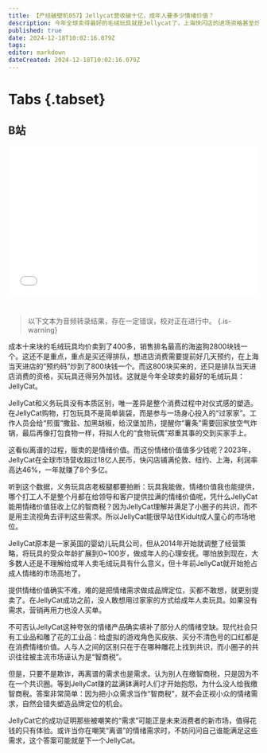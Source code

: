 ```yaml
---
title: 【产经破壁机057】Jellycat营收破十亿，成年人要多少情绪价值？
description: 今年全球卖得最好的毛绒玩具就是Jellycat了，上海快闪店的进场资格甚至炒到了800元。Jellycat的成功原因是最早树立了情绪价值的品牌定位，它能抓住这个定位，是因为足够尊重小范围的共识。
published: true
date: 2024-12-18T10:02:16.079Z
tags: 
editor: markdown
dateCreated: 2024-12-18T10:02:16.079Z
---
```


# Tabs {.tabset}

## B站

<div style="position: relative; padding: 30% 45%;">
<iframe style="position: absolute; width: 100%; height: 100%; left: 0; top: 0;" src="//player.bilibili.com/player.html?&bvid=BV1P8k7YvEVy&page=1&as_wide=1&high_quality=1&danmaku=1&autoplay=0" scrolling="no" border="0" frameborder="no" framespacing="0" allowfullscreen="true"></iframe>
</div>


#

> 以下文本为音频转录结果，存在一定错误，校对正在进行中。
{.is-warning}

成本十来块的毛绒玩具均价卖到了400多，销售排名最高的海盗狗2800块钱一个。这还不是重点，重点是买还得排队，想进店消费需要提前好几天预约，在上海当天进店的“预约码”炒到了800块钱一个。而这800块买来的，还只是排队当天进店消费的资格，买玩具还得另外加钱。这就是今年全球卖的最好的毛绒玩具：JellyCat。

JellyCat和义务玩具没有本质区别，唯一差异是整个消费过程中对仪式感的塑造。在JellyCat购物，打包玩具不是简单装袋，而是参与一场身心投入的“过家家”。工作人员会给“煎蛋”撒盐、加黑胡椒，给汉堡加热，提醒你“薯条”需要回家放空气炸锅，最后再像打包食物一样，将拟人化的“食物玩偶”郑重其事的交到买家手上。

这看似离谱的过程，贩卖的是情绪价值。而这份情绪价值值多少钱呢？2023年，JellyCat在全球市场营收超过18亿人民币，快闪店铺满伦敦、纽约、上海，利润率高达46%，一年就赚了8个多亿。

听到这个数据，义务玩具店老板腿都要拍断：玩具我能做，情绪价值我也能提供，哪个打工人不是整个月都在给领导和客户提供拉满的情绪价值呢，凭什么JellyCat能用情绪价值狂收上亿的智商税？因为JellyCat理解并满足了小圈子的共识，而不是用主流视角去评判这些需求。所以JellyCat能很早站住Kidult成人童心的市场地位。

JellyCat原本是一家英国的婴幼儿玩具公司，但从2014年开始就调整了经营策略，将玩具的受众年龄扩展到0~100岁，做成年人的心理安抚。哪怕放到现在，大多数人还是不理解给成年人卖毛绒玩具有什么意义，但十年前JellyCat就开始抢占成人情绪的市场高地了。

提供情绪价值确实不难，难的是把情绪需求做成品牌定位，买都不敢想，就更别提卖了。在JellyCat成功之前，没人敢想用过家家的方式给成年人卖玩具。如果没有需求，营销再用力也没人买单。

不可否认JellyCat这种夸张的情绪产品确实填补了部分人的情绪空缺。现代社会只有工业品和雕了花的工业品：给虚拟的游戏角色买皮肤、买分不清色号的口红都是在消费情绪价值。人与人之间的区别只在于在哪种雕花上找到共识，而小圈子的共识往往被主流市场诬认为是“智商税”。

但是，只要不是欺诈，再离谱的需求也是需求。认为别人在缴智商税，只是因为不在一个共识圈。等到JellyCat赚的盆满钵满时人们才开始抱怨，为什么没人给我缴智商税。答案非常简单：因为把小众需求当作“智商税”，就不会正视小众的情绪需求，自然会错失塑造品牌定位的机会。

JellyCat它的成功证明那些被嘲笑的“需求”可能正是未来消费者的新市场，值得花钱的只有体验。或许当你在嘲笑“离谱”的情绪需求时，不妨问问自己谁能满足这些需求，这个答案可能就是下一个JellyCat。